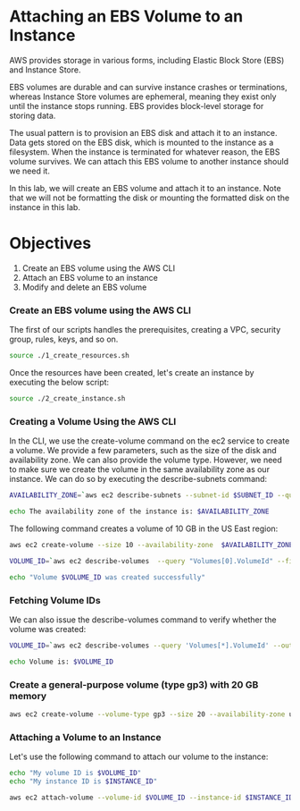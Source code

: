 # Attaching an EBS Volume to an Instance

AWS provides storage in various forms, including Elastic Block Store (EBS) and Instance Store.

EBS volumes are durable and can survive instance crashes or terminations, whereas Instance Store volumes are ephemeral, meaning they exist only until the instance stops running. EBS provides block-level storage for storing data.

The usual pattern is to provision an EBS disk and attach it to an instance. Data gets stored on the EBS disk, which is mounted to the instance as a filesystem. When the instance is terminated for whatever reason, the EBS volume survives. We can attach this EBS volume to another instance should we need it.

In this lab, we will create an EBS volume and attach it to an instance. Note that we will not be formatting the disk or mounting the formatted disk on the instance in this lab.

# Objectives

1. Create an EBS volume using the AWS CLI
2. Attach an EBS volume to an instance
3. Modify and delete an EBS volume

### Create an EBS volume using the AWS CLI
The first of our scripts handles the prerequisites, creating a VPC, security group, rules, keys, and so on.
```bash
source ./1_create_resources.sh
```
Once the resources have been created, let's create an instance by executing the below script:
```bash
source ./2_create_instance.sh 
```
### Creating a Volume Using the AWS CLI

In the CLI, we use the create-volume command on the ec2 service to create a volume. We provide a few parameters, such as the size of the disk and availability zone. We can also provide the volume type.
However, we need to make sure we create the volume in the same availability zone as our instance. We can do so by executing the describe-subnets command:
```bash
AVAILABILITY_ZONE=`aws ec2 describe-subnets --subnet-id $SUBNET_ID --query 'Subnets[].AvailabilityZone' --output text`

echo The availability zone of the instance is: $AVAILABILITY_ZONE
```
The following command creates a volume of 10 GB in the US East region:
```bash
aws ec2 create-volume --size 10 --availability-zone  $AVAILABILITY_ZONE --tag-specification 'ResourceType=volume,Tags=[{Key=Name,Value='"$username"'-volume}]'

VOLUME_ID=`aws ec2 describe-volumes  --query "Volumes[0].VolumeId" --filters "Name=tag:Name,Values="$username"-volume" --output text`

echo "Volume $VOLUME_ID was created successfully"
```
### Fetching Volume IDs
We can also issue the describe-volumes command to verify whether the volume was created:
```bash
VOLUME_ID=`aws ec2 describe-volumes --query 'Volumes[*].VolumeId' --output text --filters 'Name=tag:Name,Values='"$username-volume"''`

echo Volume is: $VOLUME_ID
```
### Create a general-purpose volume (type gp3) with 20 GB memory

```Bash
aws ec2 create-volume --volume-type gp3 --size 20 --availability-zone us-east-1a --tag-specifications 'ResourceType=volume,Tags=[{Key=Name,Value='"$username-gp3-volume"'}]'
```
### Attaching a Volume to an Instance
Let's use the following command to attach our volume to the instance:

```bash
echo "My volume ID is $VOLUME_ID"
echo "My instance ID is $INSTANCE_ID"

aws ec2 attach-volume --volume-id $VOLUME_ID --instance-id $INSTANCE_ID --device /dev/sdf
```

